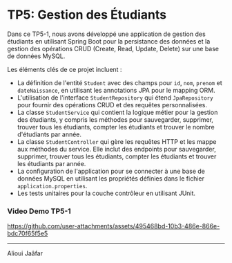 # TP5: Gestion des Étudiants

Dans ce TP5-1, nous avons développé une application de gestion des étudiants en utilisant Spring Boot pour la persistance des données et la gestion des opérations CRUD (Create, Read, Update, Delete) sur une base de données MySQL.

Les éléments clés de ce projet incluent :
- La définition de l'entité `Student` avec des champs pour `id`, `nom`, `prenom` et `dateNaissance`, en utilisant les annotations JPA pour le mapping ORM.
- L'utilisation de l'interface `StudentRepository` qui étend `JpaRepository` pour fournir des opérations CRUD et des requêtes personnalisées.
- La classe `StudentService` qui contient la logique métier pour la gestion des étudiants, y compris les méthodes pour sauvegarder, supprimer, trouver tous les étudiants, compter les étudiants et trouver le nombre d'étudiants par année.
- La classe `StudentController` qui gère les requêtes HTTP et les mappe aux méthodes du service. Elle inclut des endpoints pour sauvegarder, supprimer, trouver tous les étudiants, compter les étudiants et trouver les étudiants par année.
- La configuration de l'application pour se connecter à une base de données MySQL en utilisant les propriétés définies dans le fichier `application.properties`.
- Les tests unitaires pour la couche contrôleur en utilisant JUnit.

### Video Demo TP5-1


https://github.com/user-attachments/assets/495468bd-10b3-486e-866e-bdc70f65f5e5


---

Alioui Jaâfar
